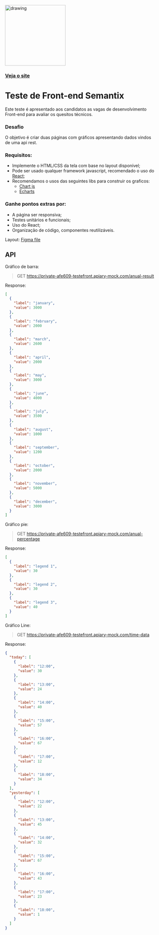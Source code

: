 

<img src="https://semantix.com.br/wp-content/uploads/2019/12/Semantix-horizontal.png" alt="drawing" width="200"/>

### [Veja o site](https://semantix-chart.netlify.com/) 


# Teste de Front-end Semantix

Este teste é apresentado aos candidatos as vagas de desenvolvimento Front-end para avaliar os quesitos técnicos.


### Desafio

O objetivo é criar duas páginas com gráficos apresentando dados vindos de uma api rest.

### Requisitos:

- Implemente o HTML/CSS da tela com base no layout disponível;
- Pode ser usado qualquer framework javascript, recomendado o uso do [React](https://reactjs.org/);
- Recomendamos o usos das seguintes libs para construir os graficos:
  - [Chart js](https://www.chartjs.org/samples/latest/)
  - [Echarts](https://echarts.apache.org/examples/en/index.html)

### Ganhe pontos extras por:
- A página ser responsiva;
- Testes unitários e funcionais;
- Uso do React;
- Organização de código, componentes reutilizáveis.

Layout: [Figma file](https://www.figma.com/file/YCCwmJvJDqO5dq4nMkoxQI/front-end-teste?node-id=0%3A1)

## API

Gráfico de barra:

> GET https://private-afe609-testefront.apiary-mock.com/anual-result

Response:

```json
[
  {
    "label": "january",
    "value": 3000
  },
  {
    "label": "february",
    "value": 2000
  },
  {
    "label": "march",
    "value": 2600
  },
  {
    "label": "april",
    "value": 2000
  },
  {
    "label": "may",
    "value": 3000
  },
  {
    "label": "june",
    "value": 4000
  },
  {
    "label": "july",
    "value": 3500
  },
  {
    "label": "august",
    "value": 1000
  },
  {
    "label": "september",
    "value": 1200
  },
  {
    "label": "october",
    "value": 2000
  },
  {
    "label": "november",
    "value": 5000
  },
  {
    "label": "december",
    "value": 3000
  }
]
```

Gráfico pie:

> GET https://private-afe609-testefront.apiary-mock.com/anual-percentage

Response:

```json
[
  {
    "label": "legend 1",
    "value": 30
  },
  {
    "label": "legend 2",
    "value": 30
  },
  {
    "label": "legend 3",
    "value": 40
  }
]
```

Gráfico Line:

> GET https://private-afe609-testefront.apiary-mock.com/time-data

Response:

```json
{
  "today": [
    {
      "label": "12:00",
      "value": 30
    },
    {
      "label": "13:00",
      "value": 24
    },
    {
      "label": "14:00",
      "value": 40
    },
    {
      "label": "15:00",
      "value": 57
    },
    {
      "label": "16:00",
      "value": 67
    },
    {
      "label": "17:00",
      "value": 12
    },
    {
      "label": "18:00",
      "value": 34
    }
  ],
  "yesterday": [
    {
      "label": "12:00",
      "value": 22
    },
    {
      "label": "13:00",
      "value": 45
    },
    {
      "label": "14:00",
      "value": 32
    },
    {
      "label": "15:00",
      "value": 67
    },
    {
      "label": "16:00",
      "value": 43
    },
    {
      "label": "17:00",
      "value": 23
    },
    {
      "label": "18:00",
      "value": 1
    }
  ]
}
```
